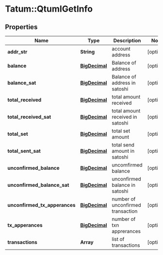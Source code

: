 # Tatum::QtumIGetInfo

## Properties
Name | Type | Description | Notes
------------ | ------------- | ------------- | -------------
**addr_str** | **String** | account address | [optional] 
**balance** | [**BigDecimal**](BigDecimal.md) | Balance of address | [optional] 
**balance_sat** | [**BigDecimal**](BigDecimal.md) | Balance of address in satoshi | [optional] 
**total_received** | [**BigDecimal**](BigDecimal.md) | total amount received | [optional] 
**total_received_sat** | [**BigDecimal**](BigDecimal.md) | total amount received in satoshi | [optional] 
**total_set** | [**BigDecimal**](BigDecimal.md) | total set amount | [optional] 
**total_sent_sat** | [**BigDecimal**](BigDecimal.md) | total send amount in satoshi | [optional] 
**unconfirmed_balance** | [**BigDecimal**](BigDecimal.md) | uncomfirmed balance | [optional] 
**unconfirmed_balance_sat** | [**BigDecimal**](BigDecimal.md) | unconfirmed balance in satoshi | [optional] 
**unconfirmed_tx_apperances** | [**BigDecimal**](BigDecimal.md) | number of unconfirmed transaction | [optional] 
**tx_apperances** | [**BigDecimal**](BigDecimal.md) | number of txn apprerances | [optional] 
**transactions** | **Array** | list of transactions | [optional] 


